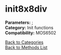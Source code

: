 # init8x8div

**Parameters:** ;  
**Category:** Init functions  
**Compatibility:** MOS6502  


[Back to Categories](../categories/init_functions.md)  
[Back to Methods List](../../SUMMARY.md)
